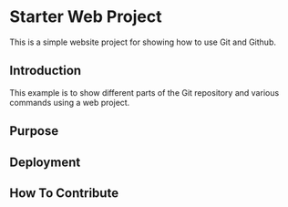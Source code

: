 # Starter Web Project

This is a simple website project for
showing how to use Git and Github.

## Introduction

This example is to show different parts of the Git
repository and various commands using a web project.

## Purpose

## Deployment

## How To Contribute